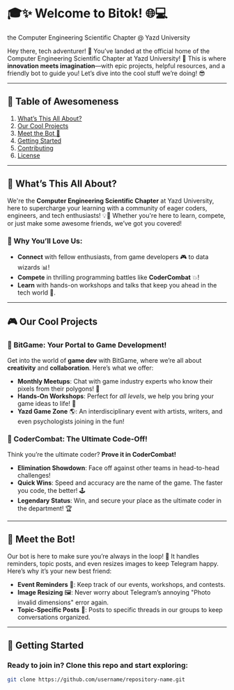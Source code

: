 # 🎓✨ Welcome to Bitok! 🌐💻
the Computer Engineering Scientific Chapter @ Yazd University

Hey there, tech adventurer! 👋 You’ve landed at the official home of the Computer Engineering Scientific Chapter at Yazd University! 🚀 This is where **innovation meets imagination**—with epic projects, helpful resources, and a friendly bot to guide you! Let’s dive into the cool stuff we’re doing! 😎

---

## 📜 Table of Awesomeness
1. [What’s This All About?](#whats-this-all-about)
2. [Our Cool Projects](#our-cool-projects)
3. [Meet the Bot 🤖](#meet-the-bot)
4. [Getting Started](#getting-started)
5. [Contributing](#contributing)
6. [License](#license)

---

## 🧭 What’s This All About?

We're the **Computer Engineering Scientific Chapter** at Yazd University, here to supercharge your learning with a community of eager coders, engineers, and tech enthusiasts! 💡💼 Whether you're here to learn, compete, or just make some awesome friends, we’ve got you covered!

### 🚀 Why You’ll Love Us:
- **Connect** with fellow enthusiasts, from game developers 🎮 to data wizards 📊!
- **Compete** in thrilling programming battles like **CoderCombat** 💥!
- **Learn** with hands-on workshops and talks that keep you ahead in the tech world 🧠.

---

## 🎮 Our Cool Projects

### 🎲 BitGame: Your Portal to Game Development!
Get into the world of **game dev** with BitGame, where we’re all about **creativity** and **collaboration**. Here’s what we offer:
- **Monthly Meetups**: Chat with game industry experts who know their pixels from their polygons! 🎨
- **Hands-On Workshops**: Perfect for *all levels*, we help you bring your game ideas to life! 🔧
- **Yazd Game Zone** 🌎: An interdisciplinary event with artists, writers, and even psychologists joining in the fun!

### 🥊 CoderCombat: The Ultimate Code-Off!
Think you’re the ultimate coder? **Prove it in CoderCombat!**
- **Elimination Showdown**: Face off against other teams in head-to-head challenges!
- **Quick Wins**: Speed and accuracy are the name of the game. The faster you code, the better! 🕹️
- **Legendary Status**: Win, and secure your place as the ultimate coder in the department! 🏆

---

## 🤖 Meet the Bot!

Our bot is here to make sure you’re always in the loop! 📲 It handles reminders, topic posts, and even resizes images to keep Telegram happy. Here’s why it’s your new best friend:

- **Event Reminders** 📅: Keep track of our events, workshops, and contests.
- **Image Resizing** 🖼️: Never worry about Telegram’s annoying "Photo invalid dimensions" error again.
- **Topic-Specific Posts** 💬: Posts to specific threads in our groups to keep conversations organized.

---

## 🚀 Getting Started

### Ready to join in? Clone this repo and start exploring:

```bash
git clone https://github.com/username/repository-name.git
